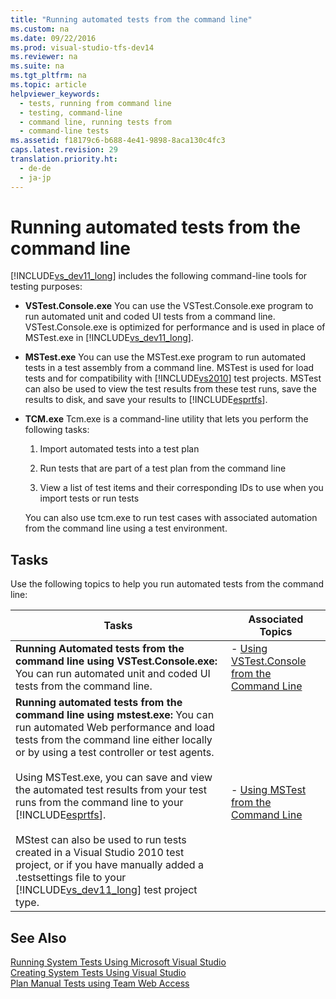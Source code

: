 ```yaml
---
title: "Running automated tests from the command line"
ms.custom: na
ms.date: 09/22/2016
ms.prod: visual-studio-tfs-dev14
ms.reviewer: na
ms.suite: na
ms.tgt_pltfrm: na
ms.topic: article
helpviewer_keywords: 
  - tests, running from command line
  - testing, command-line
  - command line, running tests from
  - command-line tests
ms.assetid: f18179c6-b688-4e41-9898-8aca130c4fc3
caps.latest.revision: 29
translation.priority.ht: 
  - de-de
  - ja-jp
---
```

# Running automated tests from the command line
[!INCLUDE[vs_dev11_long](../vs140/includes/vs_dev11_long_md.md)] includes the following command-line tools for testing purposes:  
  
-   **VSTest.Console.exe** You can use the VSTest.Console.exe program to run automated unit and coded UI tests from a command line. VSTest.Console.exe is optimized for performance and is used in place of MSTest.exe in [!INCLUDE[vs_dev11_long](../vs140/includes/vs_dev11_long_md.md)].  
  
-   **MSTest.exe** You can use the MSTest.exe program to run automated tests in a test assembly from a command line. MSTest is used for load tests and for compatibility with [!INCLUDE[vs2010](../vs140/includes/vs2010_md.md)] test projects. MSTest can also be used to view the test results from these test runs, save the results to disk, and save your results to [!INCLUDE[esprtfs](../vs140/includes/esprtfs_md.md)].  
  
-   **TCM.exe** Tcm.exe is a command-line utility that lets you perform the following tasks:  
  
    1.  Import automated tests into a test plan  
  
    2.  Run tests that are part of a test plan from the command line  
  
    3.  View a list of test items and their corresponding IDs to use when you import tests or run tests  
  
     You can also use tcm.exe to run test cases with associated automation from the command line using a test environment.  
  
## Tasks  
 Use the following topics to help you run automated tests from the command line:  
  
|Tasks|Associated Topics|  
|-----------|-----------------------|  
|**Running Automated tests from the command line using VSTest.Console.exe:** You can run automated unit and coded UI tests from the command line.|-   [Using VSTest.Console from the Command Line](assetId:///852812d8-b3bb-407e-bc43-04d511fcb27a)|  
|**Running automated tests from the command line using mstest.exe:** You can run automated Web performance and load tests from the command line either locally or by using a test controller or test agents.<br /><br /> Using MSTest.exe, you can save and view the automated test results from your test runs from the command line to your [!INCLUDE[esprtfs](../vs140/includes/esprtfs_md.md)].<br /><br /> MStest can also be used to run tests created in a Visual Studio 2010 test project, or if you have manually added a .testsettings file to your [!INCLUDE[vs_dev11_long](../vs140/includes/vs_dev11_long_md.md)] test project type.|-   [Using MSTest from the Command Line](assetId:///da19a039-f142-4c4a-959e-70146d11a943)|  
  
## See Also  
 [Running System Tests Using Microsoft Visual Studio](../vs140/running-automated-tests-using-microsoft-visual-studio.md)   
 [Creating System Tests Using Visual Studio](../vs140/creating-automated-tests-using-visual-studio.md)   
 [Plan Manual Tests using Team Web Access](../vs140/planning-manual-tests-using-the-web-portal.md)